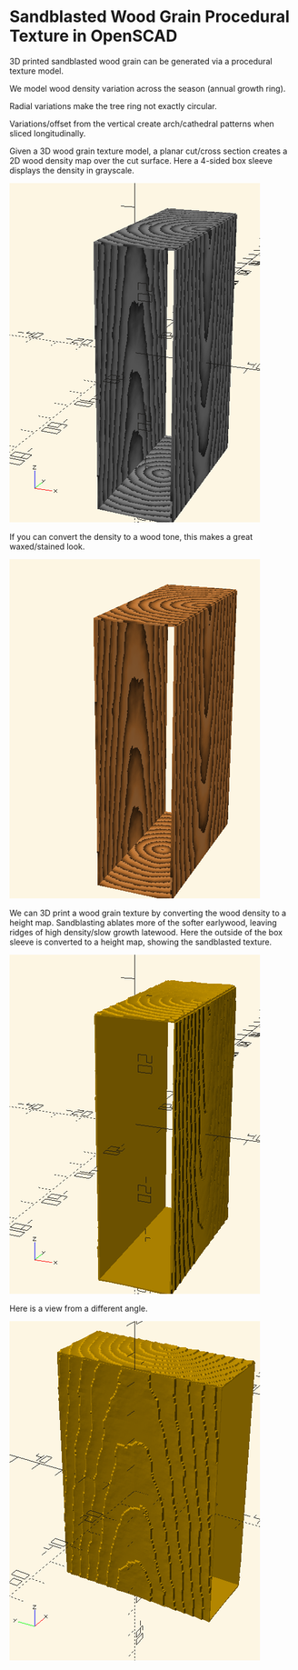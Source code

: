 # Sandblasted Wood Grain Procedural Texture in OpenSCAD

3D printed sandblasted wood grain can be generated via a procedural texture model.

We model wood density variation across the season (annual growth ring).

Radial variations make the tree ring not exactly circular.

Variations/offset from the vertical create arch/cathedral patterns when sliced longitudinally.

Given a 3D wood grain texture model, a planar cut/cross section creates a 2D wood density map over the cut surface.  Here a 4-sided box sleeve displays the density in grayscale.

![Wood grain density map](./procedural_wood_grain_texture_grayscale_density.png)

If you can convert the density to a wood tone, this makes a great waxed/stained look.

![Wood toned density map](./procedural_wood_grain_texture_wood_tone.png)

We can 3D print a wood grain texture by converting the wood density to a height map.  Sandblasting ablates more of the softer earlywood, leaving ridges of high density/slow growth latewood.  Here the outside of the box sleeve is converted to a height map, showing the sandblasted texture.

![Sandblasted wood grain](./procedural_wood_grain_texture_sandblasted.png)

Here is a view from a different angle.

![Sandblasted wood texture](./sandblasted_wood_grain_procedural_texture.png)
